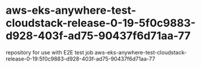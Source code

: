# aws-eks-anywhere-test-cloudstack-release-0-19-5f0c9883-d928-403f-ad75-90437f6d71aa-77
repository for use with E2E test job aws-eks-anywhere-test-cloudstack-release-0-19:5f0c9883-d928-403f-ad75-90437f6d71aa-77

